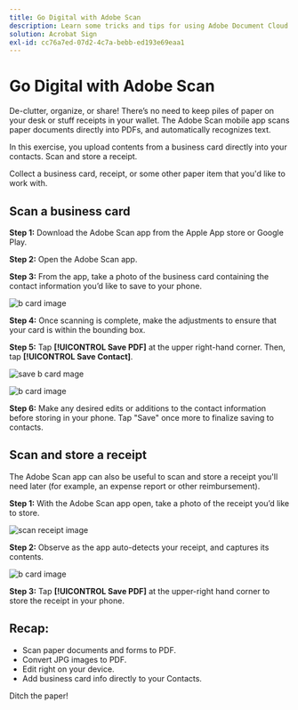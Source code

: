 ```yaml
---
title: Go Digital with Adobe Scan
description: Learn some tricks and tips for using Adobe Document Cloud
solution: Acrobat Sign
exl-id: cc76a7ed-07d2-4c7a-bebb-ed193e69eaa1
---
```

# Go Digital with Adobe Scan

De-clutter, organize, or share! There’s no need to keep piles of paper on your desk or stuff receipts in your wallet. The Adobe Scan mobile app scans paper documents directly into PDFs, and automatically recognizes text.

In this exercise, you upload contents from a business card directly into your contacts. Scan and store a receipt.

Collect a business card, receipt, or some other paper item that you'd like to work with.

## Scan a business card

**Step 1:** Download the Adobe Scan app from the Apple App store or Google Play.

**Step 2:** Open the Adobe Scan app.

**Step 3:** From the app, take a photo of the business card containing the contact information you’d like to save to your phone.

![b card image](assets/scanbcard.png)


**Step 4:** Once scanning is complete, make the adjustments to ensure that your card is within the bounding box.

**Step 5:** Tap **[!UICONTROL Save PDF]** at the upper right-hand corner. Then, tap **[!UICONTROL Save Contact]**.


![save b card mage](assets/savecontact.jpg)

![b card image](assets/savecontact.png)

**Step 6:** Make any desired edits or additions to the contact information before storing in your phone. Tap "Save" once more to finalize saving to contacts.

## Scan and store a receipt

The Adobe Scan app can also be useful to scan and store a receipt you'll need later (for example, an expense report or other reimbursement).

**Step 1:** With the Adobe Scan app open, take a photo of the receipt you’d like to store.

![scan receipt image](assets/scanreceipt.png)


**Step 2:** Observe as the app auto-detects your receipt, and captures its contents.

![b card image](assets/receiptoutput.jpg)

**Step 3:** Tap **[!UICONTROL Save PDF]** at the upper-right hand corner to store the receipt in your phone.


## Recap:

* Scan paper documents and forms to PDF.
* Convert JPG images to PDF.
* Edit right on your device. 
* Add business card info directly to your Contacts. 

Ditch the paper!
